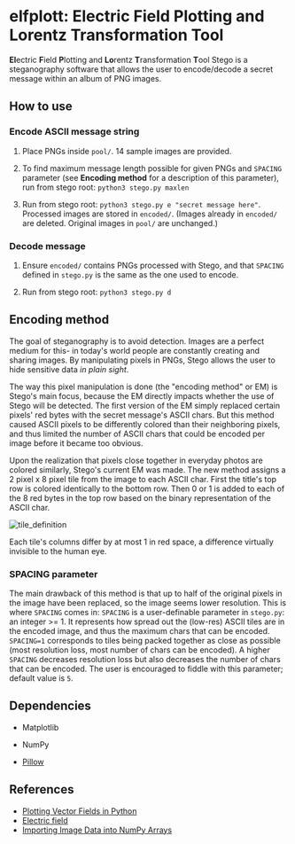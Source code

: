 # elfplott: Electric Field Plotting and Lorentz Transformation Tool
**El**ectric **F**ield **P**lotting and **Lo**rentz **T**ransformation **T**ool
Stego is a steganography software that allows the user to encode/decode a secret message within an album of PNG images.

## How to use

### Encode ASCII message string
1. Place PNGs inside `pool/`. 14 sample images are provided. 

2. To find maximum message length possible for given PNGs and `SPACING` parameter (see **Encoding method** for a description of this parameter), run from stego root: `python3 stego.py maxlen`

3. Run from stego root: `python3 stego.py e "secret message here"`. Processed images are stored in `encoded/`. (Images already in `encoded/` are deleted. Original images in `pool/` are unchanged.)


### Decode message
1. Ensure `encoded/` contains PNGs processed with Stego, and that `SPACING` defined in `stego.py` is the same as the one used to encode. 

2. Run from stego root: `python3 stego.py d`

## Encoding method
The goal of steganography is to avoid detection. Images are a perfect medium for this- in today's world people are constantly creating and sharing images. By manipulating pixels in PNGs, Stego allows the user to hide sensitive data *in plain sight*. 


The way this pixel manipulation is done (the "encoding method" or EM) is Stego's main focus, because the EM directly impacts whether the use of Stego will be detected. The first version of the EM simply replaced certain pixels' red bytes with the secret message's ASCII chars. But this method caused ASCII pixels to be differently colored than their neighboring pixels, and thus limited the number of ASCII chars that could be encoded per image before it became too obvious.


Upon the realization that pixels close together in everyday photos are colored similarly, Stego's current EM was made. The new method assigns a 2 pixel x 8 pixel tile from the image to each ASCII char. First the title's top row is colored identically to the bottom row. Then 0 or 1 is added to each of the 8 red bytes in the top row based on the binary representation of the ASCII char. 

![tile_definition](tile_definition.png)

Each tile's columns differ by at most 1 in red space, a difference virtually invisible to the human eye.

### SPACING parameter
The main drawback of this method is that up to half of the original pixels in the image have been replaced, so the image seems lower resolution. This is where `SPACING` comes in: `SPACING` is a user-definable parameter in `stego.py`: an integer >= 1. It represents how spread out the (low-res) ASCII tiles are in the encoded image, and thus the maximum chars that can be encoded. `SPACING=1` corresponds to tiles being packed together as close as possible (most resolution loss, most number of chars can be encoded). A higher `SPACING` decreases resolution loss but also decreases the number of chars that can be encoded. The user is encouraged to fiddle with this parameter; default value is `5`. 


## Dependencies

- Matplotlib

- NumPy

- [Pillow](https://pillow.readthedocs.io/en/stable/installation.html)

## References
- [Plotting Vector Fields in Python](https://krajit.github.io/sympy/vectorFields/vectorFields.html)
- [Electric field](https://en.wikipedia.org/wiki/Electric_field)
- [Importing Image Data into NumPy Arrays](https://www.pluralsight.com/guides/importing-image-data-into-numpy-arrays)